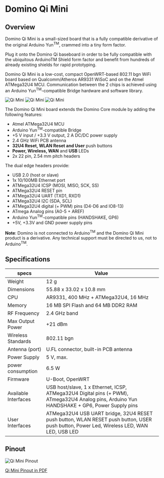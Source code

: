 Domino Qi Mini
=============

Overview
---------

Domino Qi Mini is a small-sized board that is a fully compatible derivative of the original Arduino Yun<sup>TM</sup>, crammed into a tiny form factor.

Plug it onto the Domino Qi baseboard in order to be fully compatible with the ubiquitous ArduinoTM Shield form factor and benefit from hundreds of already existing shields for rapid prototyping.

Domino Qi Mini is a low-cost, compact OpenWRT-based 802.11 bgn WiFi board based on Qualcomm/Atheros AR9331 WiSoC and on the Atmel ATMega32U4 MCU. Communication between the 2 chips is achieved using an Arduino Yun<sup>TM</sup>-compatible Bridge hardware and software library.

![Qi Mini](https://static.gl-inet.com/docs/router/en/2/domino/qi/src/qi_mini1.jpg)
![Qi Mini](https://static.gl-inet.com/docs/router/en/2/domino/qi/src/qi_mini2.jpg)
![Qi Mini](https://static.gl-inet.com/docs/router/en/2/domino/qi/src/qi_mini3.jpg)

The Domino Qi Mini board extends the Domino Core module by adding the following features:

* Atmel ATMega32U4 MCU
* Arduino Yun<sup>TM</sup>-compatible Bridge
* +5 V input / +3.3 V output, 2 A DC/DC power supply
* 2.4 GHz WiFi PCB antenna
* **32U4 Reset, WLAN Reset and User** push buttons
* **Power, Wireless, WAN** and **USB** LEDs
* 2x 22 pin, 2.54 mm pitch headers

The dual edge headers provide:

* USB 2.0 (host or slave)
* 1x 10/100MB Ethernet port
* ATMega32U4 ICSP (MOSI, MISO, SCK, SS)
* ATMega32U4 RESET pin
* ATMega32U4 UART (TXD1, RXD1)
* ATMega32U4 I2C (SDA, SCL)
* ATMega32U4 digital (+ PWM) pins (D4-D6 and IO8-13)
* ATmega Analog pins (A0-5 + AREF)
* Arduino Yun<sup>TM</sup>-compatible pins (HANDSHAKE, GP6)
* +5V, +3.3V and GND power supply pins

**Note**: Domino is not connected to Arduino<sup>TM</sup> and the Domino Qi Mini product is a derivative. Any technical support must be directed to us, not to Arduino<sup>TM</sup>.

Specifications
----------------

specs | Value
------|------
Weight |12 g 
Dimensions |55.88 x 33.02 x 10.8 mm 
CPU |AR9331, 400 MHz + ATMega32U4, 16 MHz
Memory |16 MB SPI Flash and 64 MB DDR2 RAM
RF Frequency |2.4 GHz band
Max Output Power |+21 dBm
Wireless Standards |802.11 bgn
Antenna (port) |U.FL connector, built-in PCB antenna
Power Supply |5 V, max. 
power consumption |6.5 W
Firmware |U-Boot, OpenWRT
Available Interfaces |USB host/slave, 1 x Ethernet, ICSP, ATMega32U4 Digital pins (+ PWM), ATmega32U4 Analog pins, Arduino Yun HANDSHAKE + GP6, Power Supply pins
User Interfaces |ATMega32U4 USB UART bridge, 32U4 RESET push button, WLAN RESET push button, USER push button, Power Led, Wireless LED, WAN LED, USB LED

Pinout
----------

![Qi Mini Pinout](https://static.gl-inet.com/docs/router/en/2/domino/qi/src/qi_mini_pinout.jpg)

[Qi Mini Pinout in PDF](https://static.gl-inet.com/docs/router/en/2/domino/qi/src/Domino-Qi-Mini-Pinout.pdf)
